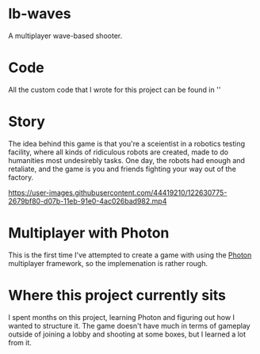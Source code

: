 # lb-waves
 A multiplayer wave-based shooter.
 
# Code
All the custom code that I wrote for this project can be found in ''
 
# Story
 The idea behind this game is that you're a sceientist in a robotics testing facility, where all kinds of ridiculous robots are created, made to do humanities most undesirebly tasks. One day, the robots had enough and retaliate, and the game is you and friends fighting your way out of the factory.
 
https://user-images.githubusercontent.com/44419210/122630775-2679bf80-d07b-11eb-91e0-4ac026bad982.mp4

# Multiplayer with Photon
This is the first time I've attempted to create a game with using the [Photon](https://www.photonengine.com/pun) multiplayer framework, so the implemenation is rather rough.

# Where this project currently sits
I spent months on this project, learning Photon and figuring out how I wanted to structure it. The game doesn't have much in terms of gameplay outside of joining a lobby and shooting at some boxes, but I learned a lot from it.
